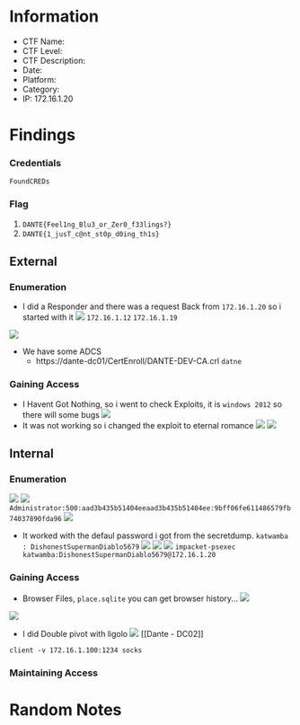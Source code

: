 # Information
- CTF Name: 
- CTF Level:
- CTF Description: 
- Date: 
- Platform: 
- Category: 
- IP: 172.16.1.20

# Findings
### Credentials
`FoundCREDs`

### Flag
1. `DANTE{Feel1ng_Blu3_or_Zer0_f33lings?}`
2. `DANTE{1_jusT_c@nt_st0p_d0ing_th1s}`
## External
### Enumeration
- I did a Responder and there was a request Back from `172.16.1.20` so i started with it
![](https://i.imgur.com/IdhpiKL.png)
` 172.16.1.12 `
` 172.16.1.19 `

![](https://i.imgur.com/VwKFhZc.png)
- We have some ADCS
	- https://dante-dc01/CertEnroll/DANTE-DEV-CA.crl
`datne`
### Gaining Access
- I Havent Got Nothing, so i went to check Exploits, it is `windows 2012` so there will some bugs
![](https://i.imgur.com/0pj6MEz.png)
- It was not working so i changed the exploit to eternal romance
![](https://i.imgur.com/xsX40QF.png)
![](https://i.imgur.com/dO88eBK.png)
## Internal
### Enumeration
![](https://i.imgur.com/sv0LmuC.png)
![](https://i.imgur.com/JyuAQU6.png)
`Administrator:500:aad3b435b51404eeaad3b435b51404ee:9bff06fe611486579fb74037890fda96`
![](https://i.imgur.com/axlguHe.png)
- It worked with the defaul password i got from the secretdump.
` katwamba : DishonestSupermanDiablo5679 `
![](https://i.imgur.com/slGzoSB.png)
![](https://i.imgur.com/RLgRodt.png)
![](https://i.imgur.com/8DqcMjp.png)
`impacket-psexec katwamba:DishonestSupermanDiablo5679@172.16.1.20`
### Gaining Access
- Browser Files, `place.sqlite` you can get browser history...
![](https://i.imgur.com/RsqZBF6.png)

![](https://i.imgur.com/Kva4Ylu.png)
- I did Double pivot with ligolo
![](https://i.imgur.com/3RerhNb.png)
[[Dante - DC02]]


```
client -v 172.16.1.100:1234 socks
```
### Maintaining Access


# Random Notes